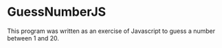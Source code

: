 # GuessNumberJS
This program was written as an exercise of Javascript to guess a number between  1 and 20. 
